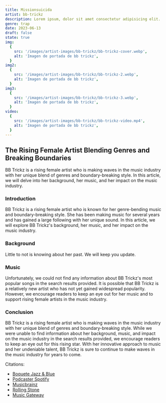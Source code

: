 ```yaml
---
title: Missionsuicida
artist: bb-trickz
description: Lorem ipsum, dolor sit amet consectetur adipisicing elit.
genre: trap
date: 2023-06-13
draft: false
state: true
img:
  {
    src: '/images/artist-images/bb-trickz/bb-trickz-cover.webp',
    alt: 'Imagen de portada de bb trickz',
  }
img2:
  {
    src: '/images/artist-images/bb-trickz/bb-trickz-2.webp',
    alt: 'Imagen de portada de bb trickz',
  }
img3:
  {
    src: '/images/artist-images/bb-trickz/bb-trickz-3.webp',
    alt: 'Imagen de portada de bb trickz',
  }
video:
  {
    src: '/images/artist-images/bb-trickz/bb-trickz-video.mp4',
    alt: 'Imagen de portada de bb trickz',
  }
---
```


## The Rising Female Artist Blending Genres and Breaking Boundaries

BB Trickz is a rising female artist who is making waves in the music industry with her unique blend of genres and boundary-breaking style. In this article, we will delve into her background, her music, and her impact on the music industry.

### Introduction

BB Trickz is a rising female artist who is known for her genre-bending music and boundary-breaking style. She has been making music for several years and has gained a large following with her unique sound. In this article, we will explore BB Trickz's background, her music, and her impact on the music industry.

### Background

Little to not is knowing about her past. We will keep you update.

### Music

Unfortunately, we could not find any information about BB Trickz's most popular songs in the search results provided. It is possible that BB Trickz is a relatively new artist who has not yet gained widespread popularity. However, we encourage readers to keep an eye out for her music and to support rising female artists in the music industry.

### Conclusion

BB Trickz is a rising female artist who is making waves in the music industry with her unique blend of genres and boundary-breaking style. While we were unable to find information about her background, music, and impact on the music industry in the search results provided, we encourage readers to keep an eye out for this rising star. With her innovative approach to music and her undeniable talent, BB Trickz is sure to continue to make waves in the music industry for years to come.

Citations:

- [Boquete Jazz & Blue](https://www.boquetejazzandbluesfestival.com/artist-bios.html)
- [Podcaster Spotify](https://podcasters.spotify.com/pod/show/secretsoforganplaying/episodes/SOPP668-I-would-like-to-master-a-variety-of-organ-music-to-be-able-to-give-a-performance-e1a1r61)
- [Musicbrainz](https://musicbrainz.org/artist/c56f7a49-0e17-4fd8-a830-d334fe773434)
- [Rolling Stone](https://www.rollingstone.com/music/music-lists/100-greatest-artists-147446/)
- [Music Gateway](https://www.musicgateway.com/creative-professionals/music-artists/lola-indigo-official)
